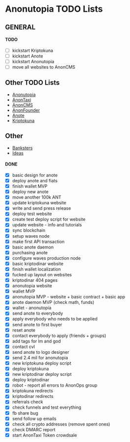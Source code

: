 # Anonutopia TODO Lists

## GENERAL

#### TODO

- [ ] kickstart Kriptokuna
- [ ] kickstart Anote
- [ ] kickstart Anonutopia
- [ ] move all websites to AnonCMS

## Other TODO Lists

- [Anonutopia](anonutopia.md)
- [AnonTaxi](anontaxi.md)
- [AnonCMS](anoncms.md)
- [AnonFounder](anonfounder.md)
- [Anote](anote.md)
- [Kriptokuna](kriptokuna.md)

## Other

- [Banksters](banksters.md)
- [Ideas](ideas.md)

#### DONE

- [x] basic design for anote
- [x] deploy anote and fiats
- [x] finish wallet MVP
- [x] deploy new anote
- [x] move another 100k ANT
- [x] update kriptokuna website
- [x] write and send press release
- [x] deploy test website
- [x] create test deploy script for website
- [x] update website - info and tutorials
- [x] sync blockchain
- [x] setup waves node
- [x] make first API transaction
- [x] basic anote daemon
- [x] purchasing anote
- [x] configure waves production node 
- [x] basic kriptodinar website
- [x] finish wallet localization
- [x] fucked up layout on websites
- [x] kriptodinar 404 pages
- [x] anonutopia website
- [x] wallet MVP
- [x] anonutopia MVP - website + basic contract + basic app
- [x] anote daemon MVP (check math, funds)
- [x] wallet - anonutopia
- [x] send anote to everybody
- [x] apply everybody who needs to be applied
- [x] send anote to first buyer
- [x] reset anote
- [x] contact everybody to apply (friends + groups)
- [x] add tags for lm and god
- [x] contact cvl
- [x] send anote to logo designer
- [x] send 2.4 mil for anonutopia
- [x] new kriptokuna deploy script
- [x] deploy kriptokuna
- [x] new kriptodinar deploy script
- [x] deploy kriptodinar
- [x] robot - report all errors to AnonOps group
- [x] kriptokuna redirects
- [x] kriptodinar redirects
- [x] referrals check
- [x] check funnels and test everything
- [x] fb share bug
- [x] send follow up emails
- [x] check all crypto addresses (remove spent ones)
- [x] check DMARC report
- [x] start AnonTaxi Token crowdsale
